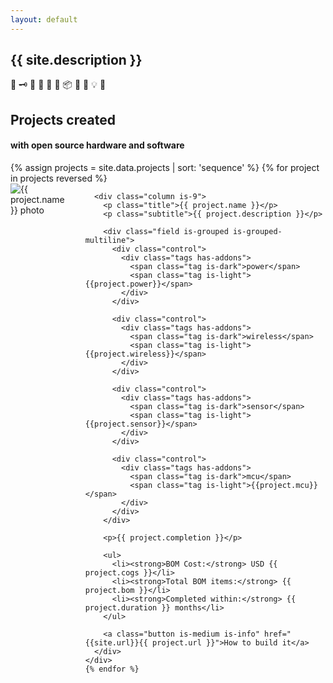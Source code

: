 ```yaml
---
layout: default
---
```


<section class="hero is-medium is-light">
  <div class="hero-body">
    <div class="container">
      <h2 class="subtitle is-1"> {{ site.description }} </h2>
      <p class="subtitle is-1 is-spaced">🍶 🗝 🎐 🧺 👜 🔋 📦 📃 🚪 💡 🏡</p>
    </div>
  </div>
</section>

<section class="section is-small">
  <div class="container">
    <h2 class="title is-1 has-text-centered"> Projects created </h2>
    <h4 class="subtitle has-text-centered"> with open source hardware and software </h4>
  </div>
</section>

<section class="section is-small">
  <div class="container">
    {% assign projects = site.data.projects | sort: 'sequence' %}
    {% for project in projects reversed %}
    <div class="columns">
      <div class="column is-3">
        <img src="/assets/images/projects/{{ project.name | downcase }}.jpg" alt="{{ project.name }} photo">
      </div>

      <div class="column is-9">
        <p class="title">{{ project.name }}</p>
        <p class="subtitle">{{ project.description }}</p>

        <div class="field is-grouped is-grouped-multiline">
          <div class="control">
            <div class="tags has-addons">
              <span class="tag is-dark">power</span>
              <span class="tag is-light">{{project.power}}</span>
            </div>
          </div>

          <div class="control">
            <div class="tags has-addons">
              <span class="tag is-dark">wireless</span>
              <span class="tag is-light">{{project.wireless}}</span>
            </div>
          </div>

          <div class="control">
            <div class="tags has-addons">
              <span class="tag is-dark">sensor</span>
              <span class="tag is-light">{{project.sensor}}</span>
            </div>
          </div>

          <div class="control">
            <div class="tags has-addons">
              <span class="tag is-dark">mcu</span>
              <span class="tag is-light">{{project.mcu}}</span>
            </div>
          </div>
        </div>

        <p>{{ project.completion }}</p>

        <ul>
          <li><strong>BOM Cost:</strong> USD {{ project.cogs }}</li>
          <li><strong>Total BOM items:</strong> {{ project.bom }}</li>
          <li><strong>Completed within:</strong> {{ project.duration }} months</li>
        </ul>

        <a class="button is-medium is-info" href="{{site.url}}{{ project.url }}">How to build it</a>
      </div>
    </div>
    {% endfor %}
  </div>
</section>
